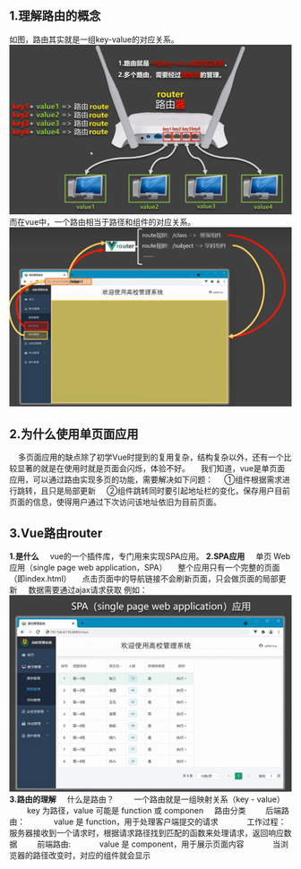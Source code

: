 ## 1.理解路由的概念
如图，路由其实就是一组key-value的对应关系。
![](images/2023-03-26-16-44-08.png)
而在vue中，一个路由相当于路径和组件的对应关系。
![](images/2023-03-26-16-54-24.png)
## 2.为什么使用单页面应用
&nbsp;&nbsp;&nbsp;&nbsp;多页面应用的缺点除了初学Vue时提到的复用复杂，结构复杂以外，还有一个比较显著的就是在使用时就是页面会闪烁，体验不好。
&nbsp;&nbsp;&nbsp;&nbsp;我们知道，vue是单页面应用，可以通过路由实现多页的功能，需要解决如下问题：
&nbsp;&nbsp;&nbsp;&nbsp;①组件根据需求进行跳转，且只是局部更新
&nbsp;&nbsp;&nbsp;&nbsp;②组件跳转同时要引起地址栏的变化，保存用户目前页面的信息，使得用户通过下次访问该地址依旧为目前页面。
## 3.Vue路由router
**1.是什么**
&nbsp;&nbsp;&nbsp;&nbsp;vue的一个插件库，专门用来实现SPA应用。
**2.SPA应用**
&nbsp;&nbsp;&nbsp;&nbsp;单页 Web 应用（single page web application，SPA）
&nbsp;&nbsp;&nbsp;&nbsp;整个应用只有一个完整的页面（即index.html）
&nbsp;&nbsp;&nbsp;&nbsp;点击页面中的导航链接不会刷新页面，只会做页面的局部更新
&nbsp;&nbsp;&nbsp;&nbsp;数据需要通过ajax请求获取
例如：
![](images/2023-03-26-17-02-45.png)
**3.路由的理解**
&nbsp;&nbsp;&nbsp;&nbsp;什么是路由？
&nbsp;&nbsp;&nbsp;&nbsp;&nbsp;&nbsp;&nbsp;&nbsp;一个路由就是一组映射关系（key - value）
&nbsp;&nbsp;&nbsp;&nbsp;&nbsp;&nbsp;&nbsp;&nbsp;key 为路径，value 可能是 function 或 componen
&nbsp;&nbsp;&nbsp;&nbsp;路由分类
&nbsp;&nbsp;&nbsp;&nbsp;&nbsp;&nbsp;&nbsp;&nbsp;后端路由：
&nbsp;&nbsp;&nbsp;&nbsp;&nbsp;&nbsp;&nbsp;&nbsp;&nbsp;&nbsp;&nbsp;&nbsp;value 是 function，用于处理客户端提交的请求
&nbsp;&nbsp;&nbsp;&nbsp;&nbsp;&nbsp;&nbsp;&nbsp;&nbsp;&nbsp;&nbsp;&nbsp;工作过程：服务器接收到一个请求时，根据请求路径找到匹配的函数来处理请求，返回响应数据
&nbsp;&nbsp;&nbsp;&nbsp;&nbsp;&nbsp;&nbsp;&nbsp;前端路由:
&nbsp;&nbsp;&nbsp;&nbsp;&nbsp;&nbsp;&nbsp;&nbsp;&nbsp;&nbsp;&nbsp;&nbsp;value 是 component，用于展示页面内容
&nbsp;&nbsp;&nbsp;&nbsp;&nbsp;&nbsp;&nbsp;&nbsp;&nbsp;&nbsp;&nbsp;&nbsp;当浏览器的路径改变时，对应的组件就会显示